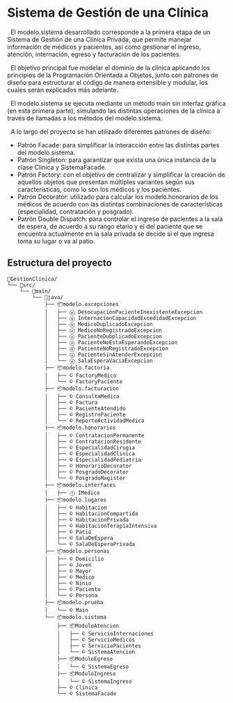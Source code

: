 # Sistema de Gestión de una Clínica
&nbsp;&nbsp;El modelo.sistema desarrollado corresponde a la primera etapa de un Sistema de Gestión de una Clínica Privada, que permite manejar información de médicos y pacientes, así como gestionar el ingreso, atención, internación, egreso y facturación de los pacientes.

&nbsp;&nbsp;El objetivo principal fue modelar el dominio de la clínica aplicando los principios de la Programación Orientada a Objetos, junto con patrones de diseño para estructurar el código de manera extensible y modular, los cuales serán explicados más adelante.

&nbsp;&nbsp;El modelo.sistema se ejecuta mediante un método main sin interfaz gráfica (en esta primera parte), simulando las distintas operaciones de la clínica a través de llamadas a los métodos del modelo.sistema.

&nbsp;&nbsp;A lo largo del proyecto se han utilizado diferentes patrones de diseño:
- Patrón Facade: para simplificar la interacción entre las distintas partes del modelo.sistema.
- Patrón Singleton: para garantizar que exista una única instancia de la clase Clinica y SistemaFacade.
- Patrón Factory: con el objetivo de centralizar y simplificar la creación de aquellos objetos que presentan múltiples variantes según sus características, como lo son los médicos y los pacientes.
- Patrón Decorator: utilizado para calcular los modelo.honorarios de los médicos de acuerdo con las distintas combinaciones de características (especialidad, contratación y posgrado).
- Patrón Double Dispatch: para controlar el ingreso de pacientes a la sala de espera, de acuerdo a su rango etario y el del paciente que se encuentra actualmente en la sala privada se decide si el que ingresa toma su lugar o va al patio.

## Estructura del proyecto
```
📁GestionClinica/
└── 📁src/
    └── 📁main/
        └── 📁java/
            ├── 📦modelo.excepciones
            │   ├── ⓔ DesocupacionPacienteInexistenteExcepcion
            │   ├── ⓔ InternacionCapacidadExcedidadExcepcion
            │   ├── ⓔ MedicoDuplicadoExcepcion
            │   ├── ⓔ MedicoNoRegistradoExcepcion
            │   ├── ⓔ PacienteDubplicadoExcepcion
            │   ├── ⓔ PacienteNoEstaEsperandoExcepcion
            │   ├── ⓔ PacienteNoRegistradoExcepcion
            │   ├── ⓔ PacienteSinAtenderExcepcion
            │   └── ⓔ SalaEsperaVaciaExcepcion
            ├── 📦modelo.factoria
            │   ├── © FactoryMedico
            │   └── © FactoryPaciente
            ├── 📦modelo.facturacion
            │   ├── © ConsultaMedica
            │   ├── © Factura
            │   ├── © PacienteAtendido
            │   ├── © RegistroPaciente
            │   └── © ReporteActividadMedica
            ├── 📦modelo.honorarios
            │   ├── © ContratacionPermanente
            │   ├── © ContratacionResidente
            │   ├── © EspecialidadCirugia
            │   ├── © EspecialidadClinica
            │   ├── © EspecialidadPediatria
            │   ├── © HonorarioDecorator
            │   ├── © PosgradoDecorator
            │   └── © PosgradoMagister
            ├── 📦modelo.interfaces
            │   ├── Ⓘ IMedico
            ├── 📦modelo.lugares
            │   ├── © Habitacion
            │   ├── © HabitacionCompartida
            │   ├── © HabitacionPrivada
            │   ├── © HabitacionTerapiaIntensiva
            │   ├── © Patio
            │   ├── © SalaDeEspera
            │   └── © SalaDeEsperaPrivada
            ├── 📦modelo.personas
            │   ├── © Domicilio
            │   ├── © Joven
            │   ├── © Mayor
            │   ├── © Medico
            │   ├── © Ninio
            │   ├── © Paciente
            │   └── © Persona
            ├── 📦modelo.prueba
            │   └── © Main
            └── 📦modelo.sistema
                ├── 📦ModuloAtencion
                │   ├── © ServicioInternaciones
                │   ├── © ServicioMedicos
                │   ├── © ServicioPacientes
                │   └── © SistemaAtencion
                ├── 📦ModuloEgreso
                │   └── © SistemaEgreso
                ├── 📦ModuloIngreso
                │   └── © SistemaIngreso
                ├── © Clinica
                └── © SistemaFacade  
```

